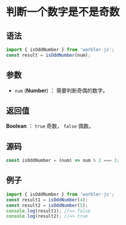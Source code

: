 <!--
 * @Author: 一尾流莺
 * @Description:判断一个数字是不是奇数
 * @Date: 2021-09-13 18:17:43
 * @LastEditTime: 2023-04-14 16:35:24
 * @FilePath: \warbler-js\docs\guide\number\判断一个数字是不是奇数.md
-->

# 判断一个数字是不是奇数

## 语法

```js
import { isOddNumber } from 'warbler-js';
const result = isOddNumber(num);
```

## 参数

- `num` (**Number**) ： 需要判断奇偶的数字。

## 返回值

**Boolean** ： `true` 奇数， `false` 偶数。

## 源码

```js
const isOddNumber = (num) => num % 2 === 1;
```

## 例子

```js
import { isOddNumber } from 'warbler-js';
const result1 = isOddNumber(4);
const result2 = isOddNumber(5);
console.log(result1); //=> false
console.log(result2); //=> true
```
